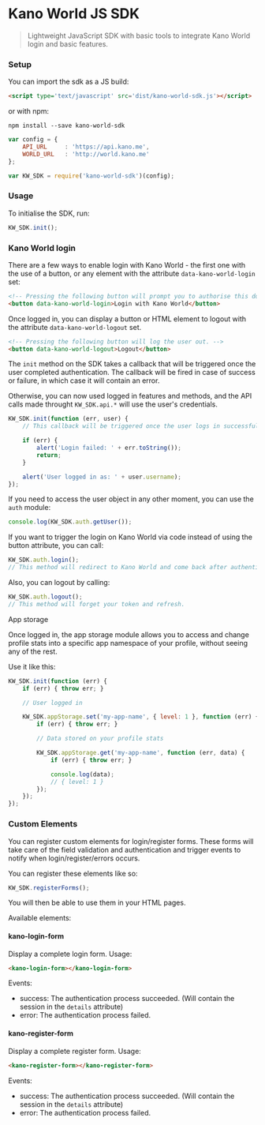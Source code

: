 # Kano World JS SDK

> Lightweight JavaScript SDK with basic tools to integrate Kano World login and basic features.

### Setup

You can import the sdk as a JS build:

```html
<script type='text/javascript' src='dist/kano-world-sdk.js'></script>
```

or with npm:

```
npm install --save kano-world-sdk
```

```javascript
var config = {
	API_URL     : 'https://api.kano.me',
	WORLD_URL   : 'http://world.kano.me'
};

var KW_SDK = require('kano-world-sdk')(config);
```

### Usage

To initialise the SDK, run:

```javascript
KW_SDK.init();
```

### Kano World login

There are a few ways to enable login with Kano World - the first one with the use of a button, or any element with the attribute `data-kano-world-login` set:

```html
<!-- Pressing the following button will prompt you to authorise this domain to login with Kano World. If the user logs in successfully, the SDK will pick it up and enable logged in features. -->
<button data-kano-world-login>Login with Kano World</button>
```

Once logged in, you can display a button or HTML element to logout with the attribute `data-kano-world-logout` set.

```html
<!-- Pressing the following button will log the user out. -->
<button data-kano-world-logout>Logout</button>
```

The `init` method on the SDK takes a callback that will be triggered once the user completed authentication. The callback will be fired in case of success or failure, in which case it will contain an error.

Otherwise, you can now used logged in features and methods, and the API calls made throught `KW_SDK.api.*` will use the user's credentials.

```javascript
KW_SDK.init(function (err, user) {
	// This callback will be triggered once the user logs in successfully.

	if (err) {
		alert('Login failed: ' + err.toString());
		return;
	}

	alert('User logged in as: ' + user.username);
});
```

If you need to access the user object in any other moment, you can use the `auth` module:

```javascript
console.log(KW_SDK.auth.getUser());
```

If you want to trigger the login on Kano World via code instead of using the button attribute, you can call:

```javascript
KW_SDK.auth.login();
// This method will redirect to Kano World and come back after authentication complete.
```

Also, you can logout by calling:

```javascript
KW_SDK.auth.logout();
// This method will forget your token and refresh.
```

App storage

Once logged in, the app storage module allows you to access and change profile stats into a specific app namespace of your profile, without seeing any of the rest.

Use it like this:

```javascript
KW_SDK.init(function (err) {
	if (err) { throw err; }

	// User logged in

	KW_SDK.appStorage.set('my-app-name', { level: 1 }, function (err) {
		if (err) { throw err; }

		// Data stored on your profile stats

		KW_SDK.appStorage.get('my-app-name', function (err, data) {
			if (err) { throw err; }

			console.log(data);
			// { level: 1 }
		});
	});
});
```

### Custom Elements

You can register custom elements for login/register forms. These forms will take care of the field validation and authentication
and trigger events to notify when login/register/errors occurs.

You can register these elements like so:

```js
KW_SDK.registerForms();
```

You will then be able to use them in your HTML pages.

Available elements:

#### kano-login-form
Display a complete login form.
Usage:
```html
<kano-login-form></kano-login-form>
```
Events:
 - success: The authentication process succeeded. (Will contain the session in the `details` attribute)
 - error: The authentication process failed.


#### kano-register-form
Display a complete register form.
Usage:
```html
<kano-register-form></kano-register-form>
```
Events:
 - success: The authentication process succeeded. (Will contain the session in the `details` attribute)
 - error: The authentication process failed.
